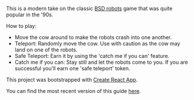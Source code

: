 This is a modern take on the classic [BSD robots](https://www.freebsd.org/cgi/man.cgi?query=robots&apropos=0&sektion=6) game that was quite popular in the '90s.

How to play: 

* Move the cow around to make the robots crash into one another.
* Teleport: Randomly move the cow. Use with caution as the cow may land on one of the robots.
* Safe Teleport: Earn it by using the 'catch me if you can' feature.
* Catch me if you can: Stay still and let the robots come to you. If you are successful you'll earn one 'safe teleport' token.


This project was bootstrapped with [Create React App](https://github.com/facebookincubator/create-react-app).

You can find the most recent version of this guide [here](https://github.com/facebookincubator/create-react-app/blob/master/packages/react-scripts/template/README.md).